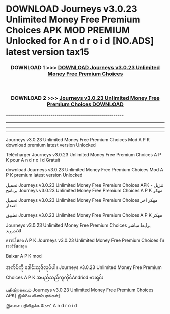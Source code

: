 # DOWNLOAD Journeys v3.0.23 Unlimited Money Free Premium Choices  APK MOD PREMIUM Unlocked for A n d r o i d [NO.ADS] latest version tax15 



<div align="center">

<h3>DOWNLOAD 1 >>> <a href="https://getmod2.web.app/?judul=Journeys v3.0.23 Unlimited Money Free Premium Choices ">DOWNLOAD Journeys v3.0.23 Unlimited Money Free Premium Choices </a></h3><br>

<h3>DOWNLOAD 2 >>> <a href="https://getmod2.web.app/?judul=Journeys v3.0.23 Unlimited Money Free Premium Choices ">Journeys v3.0.23 Unlimited Money Free Premium Choices  DOWNLOAD </a></h3>

</div>
----------------------------------------------------------

----------------------------------------------------------

----------------------------------------------------------

----------------------------------------------------------

Journeys v3.0.23 Unlimited Money Free Premium Choices  Mod A P K download premium latest version Unlocked

Télécharger Journeys v3.0.23 Unlimited Money Free Premium Choices  A P K pour A n d r o i d Gratuit

download Journeys v3.0.23 Unlimited Money Free Premium Choices  Mod A P K premium latest version Unlocked

تحميل Journeys v3.0.23 Unlimited Money Free Premium Choices  APK - تنزيل برنامج Journeys v3.0.23 Unlimited Money Free Premium Choices  A P K مهكر

تحميل Journeys v3.0.23 Unlimited Money Free Premium Choices  مهكر اخر اصدار

تطبيق Journeys v3.0.23 Unlimited Money Free Premium Choices  A P K مهكر

Journeys v3.0.23 Unlimited Money Free Premium Choices  برابط مباشر للاندرويد

ดาวน์โหลด A P K Journeys v3.0.23 Unlimited Money Free Premium Choices  รับเวอร์ชันล่าสุด

Baixar A P K mod

အက်ပ်ကို ဒေါင်းလုဒ်လုပ်ပါ။ Journeys v3.0.23 Unlimited Money Free Premium Choices  A P K အမည်သည်ကူကိုင်Andriod ဗားရှင်း

பதிவிறக்கவும் Journeys v3.0.23 Unlimited Money Free Premium Choices  APK[ இல்லை விளம்பரங்கள்] 
 
இலவச பதிவிறக்க மோட் A n d r o i d



